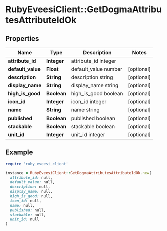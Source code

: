 # RubyEveesiClient::GetDogmaAttributesAttributeIdOk

## Properties

| Name | Type | Description | Notes |
| ---- | ---- | ----------- | ----- |
| **attribute_id** | **Integer** | attribute_id integer |  |
| **default_value** | **Float** | default_value number | [optional] |
| **description** | **String** | description string | [optional] |
| **display_name** | **String** | display_name string | [optional] |
| **high_is_good** | **Boolean** | high_is_good boolean | [optional] |
| **icon_id** | **Integer** | icon_id integer | [optional] |
| **name** | **String** | name string | [optional] |
| **published** | **Boolean** | published boolean | [optional] |
| **stackable** | **Boolean** | stackable boolean | [optional] |
| **unit_id** | **Integer** | unit_id integer | [optional] |

## Example

```ruby
require 'ruby_eveesi_client'

instance = RubyEveesiClient::GetDogmaAttributesAttributeIdOk.new(
  attribute_id: null,
  default_value: null,
  description: null,
  display_name: null,
  high_is_good: null,
  icon_id: null,
  name: null,
  published: null,
  stackable: null,
  unit_id: null
)
```

